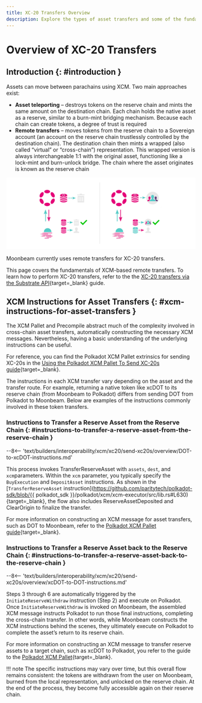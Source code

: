 ```yaml
---
title: XC-20 Transfers Overview
description: Explore the types of asset transfers and some of the fundamentals of remote asset transfers via XCM, including the XCM instructions for asset transfers.
---
```


# Overview of XC-20 Transfers

## Introduction {: #introduction }

Assets can move between parachains using XCM. Two main approaches exist:

- **Asset teleporting** – destroys tokens on the reserve chain and mints the same amount on the destination chain. Each chain holds the native asset as a reserve, similar to a burn-mint bridging mechanism. Because each chain can create tokens, a degree of trust is required
- **Remote transfers** – moves tokens from the reserve chain to a Sovereign account (an account on the reserve chain trustlessly controlled by the destination chain). The destination chain then mints a wrapped (also called “virtual” or “cross-chain”) representation. This wrapped version is always interchangeable 1:1 with the original asset, functioning like a lock-mint and burn-unlock bridge. The chain where the asset originates is known as the reserve chain

![Asset Teleporting and Remote Transfers](/images/builders/interoperability/xcm/xc20/send-xc20s/overview/overview-1.webp)

Moonbeam currently uses remote transfers for XC-20 transfers.

This page covers the fundamentals of XCM-based remote transfers. To learn how to perform XC-20 transfers, refer to the the [XC-20 transfers via the Substrate API](/builders/interoperability/xcm/xc20/send-xc20s/xcm-pallet/){target=\_blank} guide.

## XCM Instructions for Asset Transfers {: #xcm-instructions-for-asset-transfers }

The XCM Pallet and Precompile abstract much of the complexity involved in cross-chain asset transfers, automatically constructing the necessary XCM messages. Nevertheless, having a basic understanding of the underlying instructions can be useful. 

For reference, you can find the Polkadot XCM Pallet extrinsics for sending XC-20s in the [Using the Polkadot XCM Pallet To Send XC-20s guide](/builders/interoperability/xcm/xc20/send-xc20s/xcm-pallet/){target=_blank}.

The instructions in each XCM transfer vary depending on the asset and the transfer route. For example, returning a native token like xcDOT to its reserve chain (from Moonbeam to Polkadot) differs from sending DOT from Polkadot to Moonbeam. Below are examples of the instructions commonly involved in these token transfers.

### Instructions to Transfer a Reserve Asset from the Reserve Chain {: #instructions-to-transfer-a-reserve-asset-from-the-reserve-chain }

--8<-- 'text/builders/interoperability/xcm/xc20/send-xc20s/overview/DOT-to-xcDOT-instructions.md'

This process invokes TransferReserveAsset with `assets`, `dest`, and `xcm`parameters. Within the `xcm` parameter, you typically specify the `BuyExecution` and `DepositAsset` instructions. As shown in the [`TransferReserveAsset` instruction](https://github.com/paritytech/polkadot-sdk/blob/{{ polkadot_sdk }}/polkadot/xcm/xcm-executor/src/lib.rs#L630){target=\_blank}, the flow also includes ReserveAssetDeposited and ClearOrigin to finalize the transfer.

For more information on constructing an XCM message for asset transfers, such as DOT to Moonbeam, refer to the [Polkadot XCM Pallet guide](/builders/interoperability/xcm/xc20/send-xc20s/xcm-pallet/){target=\_blank}.

### Instructions to Transfer a Reserve Asset back to the Reserve Chain {: #instructions-to-transfer-a-reserve-asset-back-to-the-reserve-chain }

--8<-- 'text/builders/interoperability/xcm/xc20/send-xc20s/overview/xcDOT-to-DOT-instructions.md'

Steps 3 through 6 are automatically triggered by the `InitiateReserveWithdraw` instruction (Step 2) and execute on Polkadot. Once `InitiateReserveWithdraw` is invoked on Moonbeam, the assembled XCM message instructs Polkadot to run those final instructions, completing the cross-chain transfer. In other words, while Moonbeam constructs the XCM instructions behind the scenes, they ultimately execute on Polkadot to complete the asset’s return to its reserve chain.

For more information on constructing an XCM message to transfer reserve assets to a target chain, such as xcDOT to Polkadot, you refer to the guide to the [Polkadot XCM Pallet](/builders/interoperability/xcm/xc20/send-xc20s/xcm-pallet/){target=_blank}.

!!! note
	The specific instructions may vary over time, but this overall flow remains consistent: the tokens are withdrawn from the user on Moonbeam, burned from the local representation, and unlocked on the reserve chain. At the end of the process, they become fully accessible again on their reserve chain.
